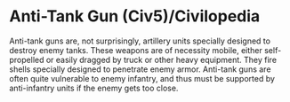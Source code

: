 # Anti-Tank Gun (Civ5)/Civilopedia

Anti-tank guns are, not surprisingly, artillery units specially designed to destroy enemy tanks. These weapons are of necessity mobile, either self-propelled or easily dragged by truck or other heavy equipment. They fire shells specially designed to penetrate enemy armor. Anti-tank guns are often quite vulnerable to enemy infantry, and thus must be supported by anti-infantry units if the enemy gets too close.